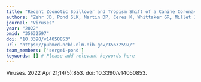 ```yaml
---
title: "Recent Zoonotic Spillover and Tropism Shift of a Canine Coronavirus Is Associated with Relaxed Selection and Putative Loss of Function in NTD Subdomain of Spike Protein"
authors: "Zehr JD, Pond SLK, Martin DP, Ceres K, Whittaker GR, Millet JK, Goodman LB, Stanhope MJ."
journal: "Viruses"
year: "2022"
pmid: "35632597"
doi: "10.3390/v14050853"
url: "https://pubmed.ncbi.nlm.nih.gov/35632597/"
team_members: ['sergei-pond']
keywords: [] # Please add relevant keywords here
---
```

Viruses. 2022 Apr 21;14(5):853. doi: 10.3390/v14050853.